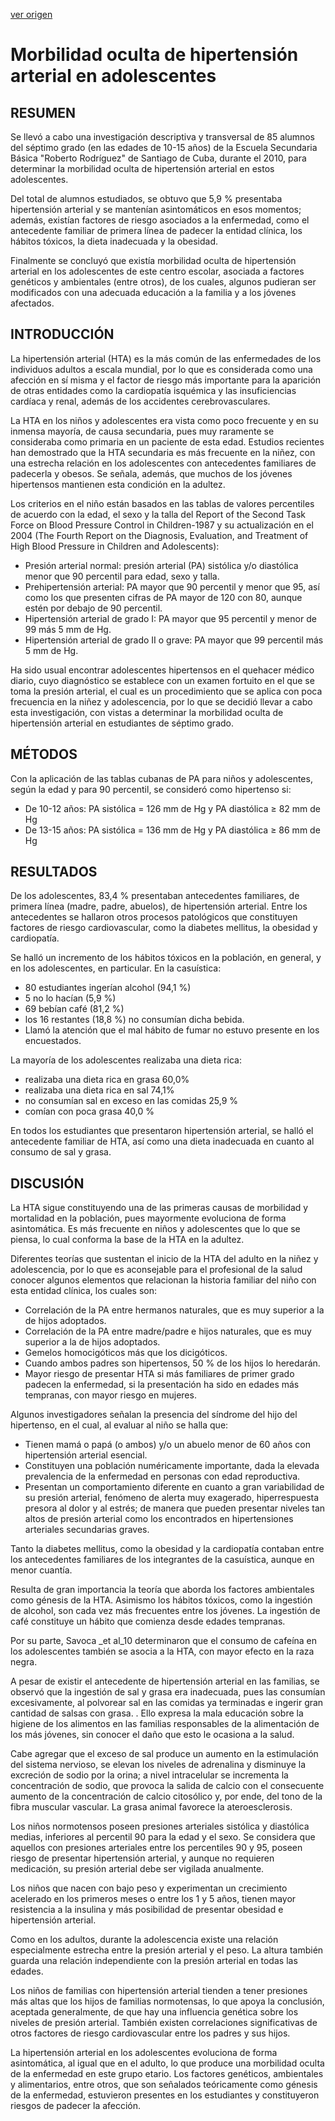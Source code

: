 [ver origen](/docs/documentacion/030.md)

# Morbilidad oculta de hipertensión arterial en adolescentes

## RESUMEN

Se llevó a cabo una investigación descriptiva y transversal de 85 alumnos del séptimo grado (en las edades de 10-15 años) de la Escuela Secundaria Básica "Roberto Rodríguez" de Santiago de Cuba, durante el 2010, para determinar la morbilidad oculta de hipertensión arterial en estos adolescentes.

Del total de alumnos estudiados, se obtuvo que 5,9 % presentaba hipertensión arterial y se mantenían asintomáticos en esos momentos; además, existían factores de riesgo asociados a la enfermedad, como el antecedente familiar de primera línea de padecer la entidad clínica, los hábitos tóxicos, la dieta inadecuada y la obesidad.

Finalmente se concluyó que existía morbilidad oculta de hipertensión arterial en los adolescentes de este centro escolar, asociada a factores genéticos y ambientales (entre otros), de los cuales, algunos pudieran ser modificados con una adecuada educación a la familia y a los jóvenes afectados.

## INTRODUCCIÓN

La hipertensión arterial (HTA) es la más común de las enfermedades de los individuos adultos a escala mundial, por lo que es considerada como una afección en sí misma y el factor de riesgo más importante para la aparición de otras entidades como la cardiopatía isquémica y las insuficiencias cardíaca y renal, además de los accidentes cerebrovasculares.

La HTA en los niños y adolescentes era vista como poco frecuente y en su inmensa mayoría, de causa secundaria, pues muy raramente se consideraba como primaria en un paciente de esta edad.
Estudios recientes han demostrado que la HTA secundaria es más frecuente en la niñez, con una estrecha relación en los adolescentes con antecedentes familiares de padecerla y obesos.
Se señala, además, que muchos de los jóvenes hipertensos mantienen esta condición en la adultez.

Los criterios en el niño están basados en las tablas de valores percentiles de acuerdo con la edad, el sexo y la talla del Report of the Second Task Force on Blood Pressure Control in Children-1987 y su actualización en el 2004 (The Fourth Report on the Diagnosis, Evaluation, and Treatment of High Blood Pressure in Children and Adolescents):

- Presión arterial normal: presión arterial (PA) sistólica y/o diastólica menor que 90 percentil para edad, sexo y talla.
- Prehipertensión arterial: PA mayor que 90 percentil y menor que 95, así como los que presenten cifras de PA mayor de 120 con 80, aunque estén por debajo de 90 percentil.
- Hipertensión arterial de grado I: PA mayor que 95 percentil y menor de 99 más 5 mm de Hg.
- Hipertensión arterial de grado II o grave: PA mayor que 99 percentil más 5 mm de Hg.

Ha sido usual encontrar adolescentes hipertensos en el quehacer médico diario, cuyo diagnóstico se establece con un examen fortuito en el que se toma la presión arterial, el cual es un procedimiento que se aplica con poca frecuencia en la niñez y adolescencia, por lo que se decidió llevar a cabo esta investigación, con vistas a determinar la morbilidad oculta de hipertensión arterial en estudiantes de séptimo grado.

## MÉTODOS

Con la aplicación de las tablas cubanas de PA para niños y adolescentes, según la edad y para 90 percentil, se consideró como hipertenso si:
- De 10-12 años: PA sistólica = 126 mm de Hg y PA diastólica ≥ 82 mm de Hg
- De 13-15 años: PA sistólica = 136 mm de Hg y PA diastólica ≥ 86 mm de Hg

## RESULTADOS

De los adolescentes, 83,4 % presentaban antecedentes familiares, de primera línea (madre, padre, abuelos), de hipertensión arterial.
Entre los antecedentes se hallaron otros procesos patológicos que constituyen factores de riesgo cardiovascular, como la diabetes mellitus, la obesidad y cardiopatía.

Se halló un incremento de los hábitos tóxicos en la población, en general, y en los adolescentes, en particular.
En la casuística:
- 80 estudiantes ingerían alcohol (94,1 %)
- 5 no lo hacían (5,9 %)
- 69 bebían café (81,2 %)
- los 16 restantes (18,8 %) no consumían dicha bebida.
- Llamó la atención que el mal hábito de fumar no estuvo presente en los encuestados.

La mayoría de los adolescentes realizaba una dieta rica:
- realizaba una dieta rica en grasa 60,0%
- realizaba una dieta rica  en sal 74,1%
- no consumían sal en exceso en las comidas 25,9 %
- comían con poca grasa 40,0 %

En todos los estudiantes que presentaron hipertensión arterial, se halló el antecedente familiar de HTA, así como una dieta inadecuada en cuanto al consumo de sal y grasa.

## DISCUSIÓN

La HTA sigue constituyendo una de las primeras causas de morbilidad y mortalidad en la población, pues mayormente evoluciona de forma asintomática. Es más frecuente en niños y adolescentes que lo que se piensa, lo cual conforma la base de la HTA en la adultez.

Diferentes teorías que sustentan el inicio de la HTA del adulto en la niñez y adolescencia, por lo que es aconsejable para el profesional de la salud conocer algunos elementos que relacionan la historia familiar del niño con esta entidad clínica, los cuales son:
- Correlación de la PA entre hermanos naturales, que es muy superior a la de hijos adoptados.
- Correlación de la PA entre madre/padre e hijos naturales, que es muy superior a la de hijos adoptados.
- Gemelos homocigóticos más que los dicigóticos.
- Cuando ambos padres son hipertensos, 50 % de los hijos lo heredarán.
- Mayor riesgo de presentar HTA si más familiares de primer grado padecen la enfermedad, si la presentación ha sido en edades más tempranas, con mayor riesgo en mujeres.

Algunos investigadores señalan la presencia del síndrome del hijo del hipertenso, en el cual, al evaluar al niño se halla que:
- Tienen mamá o papá (o ambos) y/o un abuelo menor de 60 años con hipertensión arterial esencial.
- Constituyen una población numéricamente importante, dada la elevada prevalencia de la enfermedad en personas con edad reproductiva.
- Presentan un comportamiento diferente en cuanto a gran variabilidad de su presión arterial, fenómeno de alerta muy exagerado, hiperrespuesta presora al dolor y al estrés; de manera que pueden presentar niveles tan altos de presión arterial como los encontrados en hipertensiones arteriales secundarias graves.

Tanto la diabetes mellitus, como la obesidad y la cardiopatía contaban entre los antecedentes familiares de los integrantes de la casuística, aunque en menor cuantía.

Resulta de gran importancia la teoría que aborda los factores ambientales como génesis de la HTA.
Asimismo los hábitos tóxicos, como la ingestión de alcohol, son cada vez más frecuentes entre los jóvenes.
La ingestión de café constituye un hábito que comienza desde edades tempranas.

Por su parte, Savoca _et al_10 determinaron que el consumo de cafeína en los adolescentes también se asocia a la HTA, con mayor efecto en la raza negra.

A pesar de existir el antecedente de hipertensión arterial en las familias, se observó que la ingestión de sal y grasa era inadecuada, pues las consumían excesivamente, al polvorear sal en las comidas ya terminadas e ingerir gran cantidad de salsas con grasa. . Ello expresa la mala educación sobre la higiene de los alimentos en las familias responsables de la alimentación de los más jóvenes, sin conocer el daño que esto le ocasiona a la salud.

Cabe agregar que el exceso de sal produce un aumento en la estimulación del sistema nervioso, se elevan los niveles de adrenalina y disminuye la excreción de sodio por la orina; a nivel intracelular se incrementa la concentración de sodio, que provoca la salida de calcio con el consecuente aumento de la concentración de calcio citosólico y, por ende, del tono de la fibra muscular vascular.
La grasa animal favorece la ateroesclerosis.

Los niños normotensos poseen presiones arteriales sistólica y diastólica medias, inferiores al percentil 90 para la edad y el sexo. Se considera que aquellos con presiones arteriales entre los percentiles 90 y 95, poseen riesgo de presentar hipertensión arterial, y aunque no requieren medicación, su presión arterial debe ser vigilada anualmente.

 Los niños que nacen con bajo peso y experimentan un crecimiento acelerado en los primeros meses o entre los 1 y 5 años, tienen mayor resistencia a la insulina y más posibilidad de presentar obesidad e hipertensión arterial.

 Como en los adultos, durante la adolescencia existe una relación especialmente estrecha entre la presión arterial y el peso. La altura también guarda una relación independiente con la presión arterial en todas las edades.

 Los niños de familias con hipertensión arterial tienden a tener presiones más altas que los hijos de familias normotensas, lo que apoya la conclusión, aceptada generalmente, de que hay una influencia genética sobre los niveles de presión arterial. También existen correlaciones significativas de otros factores de riesgo cardiovascular entre los padres y sus hijos.

 La hipertensión arterial en los adolescentes evoluciona de forma asintomática, al igual que en el adulto, lo que produce una morbilidad oculta de la enfermedad en este grupo etario.
 Los factores genéticos, ambientales y alimentarios, entre otros, que son señalados teóricamente como génesis de la enfermedad, estuvieron presentes en los estudiantes y constituyeron riesgos de padecer la afección.
 
